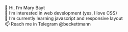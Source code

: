 👋 Hi, I’m Mary Bayt  
👀 I’m interested in web development (yes, I love CSS)  
🌱 I’m currently learning javascript and responsive layout  
📫 Reach me in Telegram @beckettmann 
